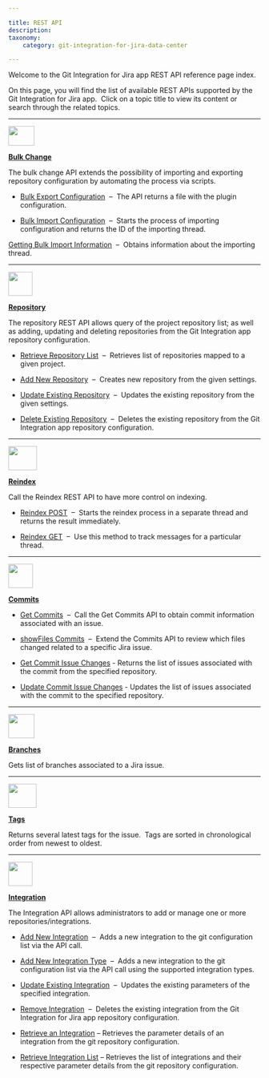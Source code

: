 ```yaml
---

title: REST API
description:
taxonomy:
    category: git-integration-for-jira-data-center

---
```

Welcome to the Git Integration for Jira app REST API reference page index.

On this page, you will find the list of available REST APIs supported by the Git Integration for Jira app.  Click on a topic title to view its content or search through the related topics.

* * *

<img src='https://bigbrassband.atlassian.net/wiki/download/thumbnails/380764385/bbb-bulkchg-icon.png' width=52 height=39 />

[**Bulk Change**](/git-integration-for-jira-data-center/bulk-change-gij-self-managed/)

The bulk change API extends the possibility of importing and exporting repository configuration by automating the process via scripts.

*   [Bulk Export Configuration](/git-integration-for-jira-data-center/bulk-export-gij-self-managed/)  –  The API returns a file with the plugin configuration.

*   [Bulk Import Configuration](/git-integration-for-jira-data-center/bulk-import-gij-self-managed/)  –  Starts the process of importing configuration and returns the ID of the importing thread.

[Getting Bulk Import Information](/git-integration-for-jira-data-center/get-bulk-import-information-gij-self-managed/)  –  Obtains information about the importing thread.

* * *

<img src='https://bigbrassband.atlassian.net/wiki/download/attachments/380764385/bbb-repoapi-icon.png' width=48 height=48 />

[**Repository**](/git-integration-for-jira-data-center/repository-api-gij-self-managed/)

The repository REST API allows query of the project repository list; as well as adding, updating and deleting repositories from the Git Integration app repository configuration.

*   [Retrieve Repository List](/git-integration-for-jira-data-center/retrieve-repository-list-gij-self-managed/)  –  Retrieves list of repositories mapped to a given project.

*   [Add New Repository](/git-integration-for-jira-data-center/add-new-repository-gij-self-managed/)  –  Creates new repository from the given settings.

*   [Update Existing Repository](/git-integration-for-jira-data-center/update-existing-repository-gij-self-managed/)  –  Updates the existing repository from the given settings.

*   [Delete Existing Repository](/git-integration-for-jira-data-center/delete-existing-repository-gij-self-managed/)  –  Deletes the existing repository from the Git Integration app repository configuration.

* * *

<img src='https://bigbrassband.atlassian.net/wiki/download/attachments/380764385/bbb-reindexapi-icon.png' width=57 height=48 />

[**Reindex**](/git-integration-for-jira-data-center/reindex-api-gij-self-managed/)

Call the Reindex REST API to have more control on indexing.

*   [Reindex POST](/git-integration-for-jira-data-center/reindex-post-api-gij-self-managed/)  –  Starts the reindex process in a separate thread and returns the result immediately.

*   [Reindex GET](/git-integration-for-jira-data-center/reindex-get-api-gij-self-managed/)  –  Use this method to track messages for a particular thread.

* * *

<img src='https://bigbrassband.atlassian.net/wiki/download/attachments/380764385/bbb-commitsapi-icon.png' width=49 height=48 />

[**Commits**](/git-integration-for-jira-data-center/commits-api-gij-self-managed/)

*   [Get Commits](/git-integration-for-jira-data-center/get-commits-gij-self-managed/)  –  Call the Get Commits API to obtain commit information associated with an issue.

*   [showFiles Commits](/git-integration-for-jira-data-center/showfiles-gij-self-managed/)  –  Extend the Commits API to review which files changed related to a specific Jira issue.

*   [Get Commit Issue Changes](/git-integration-for-jira-data-center/get-commit-issue-changes-gij-self-managed/) - Returns the list of issues associated with the commit from the specified repository.

*   [Update Commit Issue Changes](/git-integration-for-jira-data-center/update-commit-issue-changes-gij-self-managed/) - Updates the list of issues associated with the commit to the specified repository.

* * *

<img src='https://bigbrassband.atlassian.net/wiki/download/attachments/380764385/bbb-branchesapi-icon.png' width=52 height=48 />

[**Branches**](/git-integration-for-jira-data-center/branches-api-gij-self-managed/)

Gets list of branches associated to a Jira issue.

* * *

<img src='https://bigbrassband.atlassian.net/wiki/download/attachments/380764385/bbb-tagsapi-icon.png' width=56 height=48 />

[**Tags**](/git-integration-for-jira-data-center/tags-api-gij-self-managed/)

Returns several latest tags for the issue.  Tags are sorted in chronological order from newest to oldest.

* * *

<img src='https://bigbrassband.atlassian.net/wiki/download/attachments/380764385/bbb-repoapi-icon.png' width=48 height=48 />

[**Integration**](/git-integration-for-jira-data-center/integration-api-gij-self-managed/)

The Integration API allows administrators to add or manage one or more repositories/integrations.

*   [Add New Integration](/git-integration-for-jira-data-center/add-new-integration-gij-self-managed/)  –  Adds a new integration to the git configuration list via the API call.

*   [Add New Integration Type](/git-integration-for-jira-data-center/add-new-integration-type-api-examples-gij-self-managed/)  –  Adds a new integration to the git configuration list via the API call using the supported integration types.

*   [Update Existing Integration](/git-integration-for-jira-data-center/update-existing-integration-gij-self-managed/)  –  Updates the existing parameters of the specified integration.

*   [Remove Integration](/git-integration-for-jira-data-center/remove-integration-gij-self-managed/)  –  Deletes the existing integration from the Git Integration for Jira app repository configuration.

*   [Retrieve an Integration](/git-integration-for-jira-data-center/retrieve-an-integration-gij-self-managed/) – Retrieves the parameter details of an integration from the git repository configuration.

*   [Retrieve Integration List](/git-integration-for-jira-data-center/retrieve-integration-list-gij-self-managed/) – Retrieves the list of integrations and their respective parameter details from the git repository configuration.

